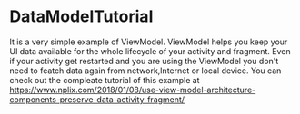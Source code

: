 # DataModelTutorial
It is a very simple example of ViewModel.
ViewModel helps you keep your UI data available for the whole lifecycle of your activity and fragment.
Even if your activity get restarted and you are using the ViewModel you don't need to featch data again from network,Internet or local device.
You can check out the compleate tutorial of this example at https://www.nplix.com/2018/01/08/use-view-model-architecture-components-preserve-data-activity-fragment/
